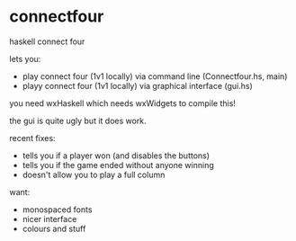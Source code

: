 # connectfour
haskell connect four

lets you:
- play connect four (1v1 locally) via command line (Connectfour.hs, main)
- playy connect four (1v1 locally) via graphical interface (gui.hs)


you need wxHaskell which needs wxWidgets to compile this!

the gui is quite ugly but it does work.

recent fixes: 
- tells you if a player won (and disables the buttons)
- tells you if the game ended without anyone winning
- doesn't allow you to play a full column

want:
- monospaced fonts
- nicer interface
- colours and stuff
